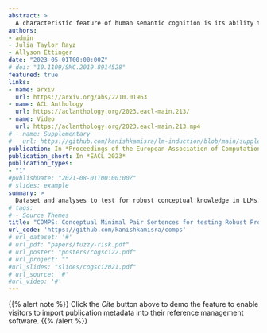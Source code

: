 ```yaml
---
abstract: >
  A characteristic feature of human semantic cognition is its ability to not only store and retrieve the properties of concepts observed through experience, but to also facilitate the inheritance of properties (*can breathe*) from superordinate concepts (animal) to their subordinates (dog) -- i.e. demonstrate property inheritance. In this paper, we present COMPS, a collection of minimal pair sentences that jointly tests pre-trained language models (PLMs) on their ability to attribute properties to concepts and their ability to demonstrate property inheritance behavior. Analyses of 22 different PLMs on COMPS reveal that they can easily distinguish between concepts on the basis of a property when they are trivially different, but find it relatively difficult when concepts are related on the basis of nuanced knowledge representations. Furthermore, we find that PLMs can demonstrate behavior consistent with property inheritance to a great extent, but fail in the presence of distracting information, which decreases the performance of many models, sometimes even below chance. This lack of robustness in demonstrating simple reasoning raises important questions about PLMs' capacity to make correct inferences even when they appear to possess the prerequisite knowledge.<br><br>***This paper was recognized as the best paper at EACL 2023!***
authors:
- admin 
- Julia Taylor Rayz
- Allyson Ettinger
date: "2023-05-01T00:00:00Z"
# doi: "10.1109/SMC.2019.8914528"
featured: true
links:
- name: arxiv
  url: https://arxiv.org/abs/2210.01963
- name: ACL Anthology
  url: https://aclanthology.org/2023.eacl-main.213/
- name: Video
  url: https://aclanthology.org/2023.eacl-main.213.mp4
# - name: Supplementary
#   url: https://github.com/kanishkamisra/lm-induction/blob/main/supplemental.pdf
publication: In *Proceedings of the European Association of Computation Linguistics*
publication_short: In *EACL 2023*
publication_types:
- "1"
#publishDate: "2021-08-01T00:00:00Z"
# slides: example
summary: >
  Dataset and analyses to test for robust conceptual knowledge in LLMs. Presented at *EACL 2023*. (<span><b>Recipient of the Best Paper Award</b></span>)
# tags:
# - Source Themes
title: "COMPS: Conceptual Minimal Pair Sentences for testing Robust Property Knowledge and its Inheritance in Pre-trained Language Models"
url_code: 'https://github.com/kanishkamisra/comps'
# url_dataset: '#'
# url_pdf: "papers/fuzzy-risk.pdf"
# url_poster: "posters/cogsci22.pdf"
# url_project: ""
#url_slides: "slides/cogsci2021.pdf"
# url_source: '#'
#url_video: '#'
---
```


{{% alert note %}}
Click the *Cite* button above to demo the feature to enable visitors to import publication metadata into their reference management software.
{{% /alert %}}

